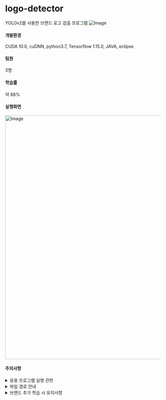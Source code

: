 # logo-detector
YOLOv2를 사용한 브랜드 로고 검출 프로그램
![Image](https://github.com/user-attachments/assets/97a03654-debf-47aa-b9a3-4663b115cb2c)

#### 개발환경
CUDA 10.0, cuDNN, python3.7, Tensorflow 1.15.0, JAVA, eclipse

#### 팀원
3명

#### 학습률
약 88%

#### 실행화면
<img width="790" alt="Image" src="https://github.com/user-attachments/assets/e2fd4552-5827-4280-9b7b-fc4530fe1547" />

#### 주의사항
<details>
<summary>응용 프로그램 실행 관련</summary>

- 응용 프로그램 실행 시 Detection 폴더까지의 절대 경로를 java 소스코드에 입력해야 한다.
- 이미지 이름 및 폴더 이름에 띄어쓰기(공백)가 들어가면 안된다.
</details>

<details>
<summary>파일 경로 안내</summary>

- `...\Detection\data\face\test\images` : 응용 프로그램의 이미지 불러오기 기능에서 생성되는 이미지 저장
- `...\Detection\data\face\test\annotations` : 응용 프로그램의 이미지 불러오기 기능에서 생성되는 anno파일 저장
- `...\Detection\data\face\test\redraws\images` : 로고 검출된 이미지가 저장
</details>

<details>
<summary>브랜드 추가 학습 시 유의사항</summary>

추후 학습할 브랜드를 증가시킨다면 아래 파일들의 수정이 필요합니다:
- `Detection\data\face\test\classes.json`
- `Detection\data\face\train\classes.json`
- `train.py`의 num_classes 값
- `test.py`의 num_classes 값
</details>